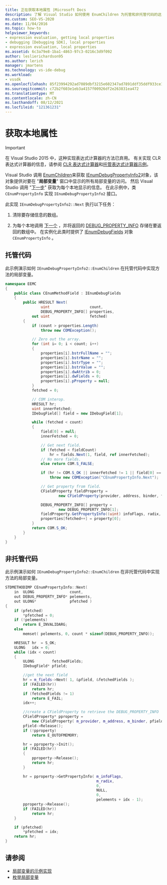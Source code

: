```yaml
---
title: 正在获取本地属性 |Microsoft Docs
description: 了解 Visual Studio 如何使用 EnumChildren 为托管和非托管代码的这些示例获取本地属性。
ms.custom: SEO-VS-2020
ms.date: 11/04/2016
ms.topic: how-to
helpviewer_keywords:
- expression evaluation, getting local properties
- debugging [Debugging SDK], local properties
- expression evaluation, local properties
ms.assetid: 6c3a79e8-1ba1-4863-97c3-0216c3d9f092
author: leslierichardson95
ms.author: lerich
manager: jmartens
ms.technology: vs-ide-debug
ms.workload:
- vssdk
ms.openlocfilehash: 85f23994292ad7089dbf3215e602347ad7891ddf35ddf933ce13989253150c2d
ms.sourcegitcommit: c72b2f603e1eb3a4157f00926df2e263831ea472
ms.translationtype: MT
ms.contentlocale: zh-CN
ms.lasthandoff: 08/12/2021
ms.locfileid: "121361231"
---
```

# <a name="get-local-properties"></a>获取本地属性
> [!IMPORTANT]
> 在 Visual Studio 2015 中，这种实现表达式计算器的方法已弃用。 有关实现 CLR 表达式计算器的信息，请参阅 [CLR 表达式计算器](https://github.com/Microsoft/ConcordExtensibilitySamples/wiki/CLR-Expression-Evaluators)和[托管表达式计算器示例](https://github.com/Microsoft/ConcordExtensibilitySamples/wiki/Managed-Expression-Evaluator-Sample)。

Visual Studio 调用 [EnumChildren](../../extensibility/debugger/reference/idebugproperty2-enumchildren.md)来获取 [IEnumDebugPropertyInfo2](../../extensibility/debugger/reference/ienumdebugpropertyinfo2.md)对象，该对象提供对要在 "**局部变量**" 窗口中显示的所有局部变量的访问。 然后 Visual Studio 调用 "[下一步](../../extensibility/debugger/reference/ienumdebugpropertyinfo2-next.md)" 获取为每个本地显示的信息。 在此示例中，类 `CEnumPropertyInfo` 实现 `IEnumDebugPropertyInfo2` 接口。

此实现 `IEnumDebugPropertyInfo2::Next` 执行以下任务：

1. 清除要存储信息的数组。

2. 为每个本地调用 [下一个](../../extensibility/debugger/reference/ienumdebugfields-next.md) ，并将返回的 [DEBUG_PROPERTY_INFO](../../extensibility/debugger/reference/debug-property-info.md) 存储在要返回的数组中。 在实例化此类时提供了 [IEnumDebugFields](../../extensibility/debugger/reference/ienumdebugfields.md) 对象 `CEnumPropertyInfo` 。

## <a name="managed-code"></a>托管代码
此示例演示如何 `IEnumDebugPropertyInfo2::EnumChildren` 在托管代码中实现方法的局部变量。

```csharp
namespace EEMC
{
    public class CEnumMethodField : IEnumDebugFields
    {
        public HRESULT Next(
                uint                  count,
                DEBUG_PROPERTY_INFO[] properties,
            out uint                  fetched)
        {
            if (count > properties.Length)
                throw new COMException();

            // Zero out the array.
            for (int i= 0; i < count; i++)
            {
                properties[i].bstrFullName = "";
                properties[i].bstrName = "";
                properties[i].bstrType = "";
                properties[i].bstrValue = "";
                properties[i].dwAttrib = 0;
                properties[i].dwFields = 0;
                properties[i].pProperty = null;
            }
            fetched = 0;

            // COM interop.
            HRESULT hr;
            uint innerFetched;
            IDebugField[] field = new IDebugField[1];

            while (fetched < count)
            {
                field[0] = null;
                innerFetched = 0;

                // Get next field.
                if (fetched < fieldCount)
                    hr = fields.Next(1, field, ref innerFetched);
                // No more fields.
                else return COM.S_FALSE;

                if (hr != COM.S_OK || innerFetched != 1 || field[0] == null)
                    throw new COMException("CEnumPropertyInfo.Next");

                // Get property from field.
                CFieldProperty fieldProperty =
                        new CFieldProperty(provider, address, binder, field[0]);

                DEBUG_PROPERTY_INFO[] property =
                        new DEBUG_PROPERTY_INFO[1];
                fieldProperty.GetPropertyInfo((uint) infoFlags, radix, 0, null, 0, property);
                properties[fetched++] = property[0];
            }
            return COM.S_OK;
        }
    }
}
```

## <a name="unmanaged-code"></a>非托管代码
 此示例演示如何 `IEnumDebugPropertyInfo2::EnumChildren` 在非托管代码中实现方法的局部变量。

```cpp
STDMETHODIMP CEnumPropertyInfo::Next(
    in  ULONG                count,
    out DEBUG_PROPERTY_INFO* pelements,
    out ULONG*               pfetched )
{
    if (pfetched)
        *pfetched = 0;
    if (!pelements)
        return E_INVALIDARG;
    else
        memset( pelements, 0, count * sizeof(DEBUG_PROPERTY_INFO));

    HRESULT hr  = S_OK;
    ULONG   idx = 0;
    while (idx < count)
    {
        ULONG        fetchedFields;
        IDebugField* pfield;

        //get the next field
        hr = m_fields->Next( 1, &pfield, &fetchedFields );
        if (FAILED(hr))
            return hr;
        if (fetchedFields != 1)
            return E_FAIL;
        idx++;

        //create a CFieldProperty to retrieve the DEBUG_PROPERTY_INFO
        CFieldProperty* pproperty =
            new CFieldProperty( m_provider, m_address, m_binder, pfield );
        pfield->Release();
        if (!pproperty)
            return E_OUTOFMEMORY;

        hr = pproperty->Init();
        if (FAILED(hr))
        {
            pproperty->Release();
            return hr;
        }

        hr = pproperty->GetPropertyInfo( m_infoFlags,
                                         m_radix,
                                         0,
                                         NULL,
                                         0,
                                         pelements + idx - 1);
        pproperty->Release();
        if (FAILED(hr))
            return hr;
    }

    if (pfetched)
        *pfetched = idx;
    return hr;
}
```

## <a name="see-also"></a>请参阅
- [局部变量的示例实现](../../extensibility/debugger/sample-implementation-of-locals.md)
- [枚举局部变量](../../extensibility/debugger/enumerating-locals.md)

